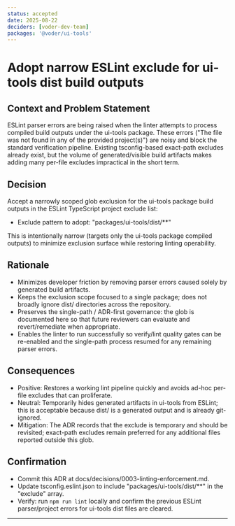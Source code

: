 ```yaml
---
status: accepted
date: 2025-08-22
deciders: [voder-dev-team]
packages: '@voder/ui-tools'
---
```


# Adopt narrow ESLint exclude for ui-tools dist build outputs

## Context and Problem Statement

ESLint parser errors are being raised when the linter attempts to process compiled build outputs under the ui-tools package. These errors ("The file was not found in any of the provided project(s)") are noisy and block the standard verification pipeline. Existing tsconfig-based exact-path excludes already exist, but the volume of generated/visible build artifacts makes adding many per-file excludes impractical in the short term.

## Decision

Accept a narrowly scoped glob exclusion for the ui-tools package build outputs in the ESLint TypeScript project exclude list:

- Exclude pattern to adopt: "packages/ui-tools/dist/**"

This is intentionally narrow (targets only the ui-tools package compiled outputs) to minimize exclusion surface while restoring linting operability.

## Rationale

- Minimizes developer friction by removing parser errors caused solely by generated build artifacts.
- Keeps the exclusion scope focused to a single package; does not broadly ignore dist/ directories across the repository.
- Preserves the single-path / ADR-first governance: the glob is documented here so that future reviewers can evaluate and revert/remediate when appropriate.
- Enables the linter to run successfully so verify/lint quality gates can be re-enabled and the single-path process resumed for any remaining parser errors.

## Consequences

- Positive: Restores a working lint pipeline quickly and avoids ad-hoc per-file excludes that can proliferate.
- Neutral: Temporarily hides generated artifacts in ui-tools from ESLint; this is acceptable because dist/ is a generated output and is already git-ignored.
- Mitigation: The ADR records that the exclude is temporary and should be revisited; exact-path excludes remain preferred for any additional files reported outside this glob.

## Confirmation

- Commit this ADR at docs/decisions/0003-linting-enforcement.md.
- Update tsconfig.eslint.json to include "packages/ui-tools/dist/**" in the "exclude" array.
- Verify: run `npm run lint` locally and confirm the previous ESLint parser/project errors for ui-tools dist files are cleared.

---
